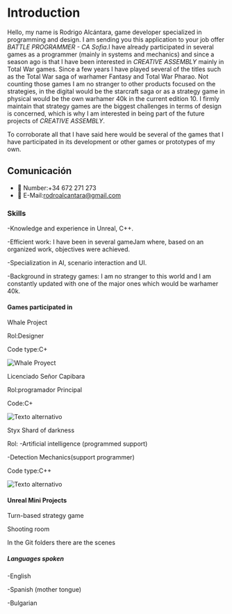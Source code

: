 # Introduction

Hello, my name is Rodrigo Alcántara, game developer specialized in programming and design. I am sending you this application to your job offer *BATTLE PROGRAMMER - CA Sofia*.I have already participated in several games as a programmer (mainly in systems and mechanics) and since a season ago is that I have been interested in *CREATIVE ASSEMBLY* mainly in Total War games. Since a few years I have played several of the titles such as the Total War saga of warhamer Fantasy and Total War Pharao. Not counting those games I am no stranger to other products focused on the strategies, in the digital would be the starcraft saga or as a strategy game in physical would be the own warhamer 40k in the current edition 10. I firmly maintain that strategy games are the biggest challenges in terms of design is concerned, which is why I am interested in being part of the future projects of *CREATIVE ASSEMBLY*.

To corroborate all that I have said here would be several of the games that I have participated in its development or other games or prototypes of my own.

## Comunicación

- 💬 Number:+34 672 271 273 
- 📧 E-Mail:rodroalcantara@gmail.com

### Skills
-Knowledge and experience in Unreal, C++.

-Efficient work: I have been in several gameJam where, based on an organized work, objectives were achieved.

-Specialization in AI, scenario interaction and UI.

-Background in strategy games: I am no stranger to this world and I am constantly updated with one of the major ones which would be warhamer 40k.

#### Games participated in
Whale Project

Rol:Designer

Code type:C+

![Whale Proyect](https://img.itch.zone/aW1nLzE1NjA4OTYyLmpwZw==/315x250%23c/qt%2BDtV.jpg)

Licenciado Señor Capibara

Rol:programador Principal

Code:C+

![Texto alternativo](https://ggjv4.s3.us-west-1.amazonaws.com/files/styles/sidebar_full/s3/games/2025/818587/featured/Sprite-0001.gif?VersionId=KsOZfUFPEY68iJUApFvn7eXHLBpBMFoO&itok=Vfqyr0vY)

Styx Shard of darkness

Rol:
-Artificial intelligence (programmed support)

-Detection Mechanics(support programmer)

Code type:C++


![Texto alternativo](https://upload.wikimedia.org/wikipedia/en/4/4b/Styx_Shards_of_Darkness_Cover_Art.jpg)

#### Unreal Mini Projects

Turn-based strategy game

Shooting room

In the Git folders there are the scenes 

##### Languages spoken

-English

-Spanish (mother tongue)

-Bulgarian





